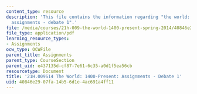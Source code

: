 ```yaml
---
content_type: resource
description: 'This file contains the information regarding "the world: 1400-present:
  assignments - debate 1".'
file: /media/courses/21h-009-the-world-1400-present-spring-2014/40846e2907fa14b56d1e4ac691a4ff11_MIT21H_009S14_Debate1.pdf
file_type: application/pdf
learning_resource_types:
- Assignments
ocw_type: OCWFile
parent_title: Assignments
parent_type: CourseSection
parent_uid: e437135d-cf87-7e61-6c35-a0d1f5ea56cb
resourcetype: Document
title: '21H.009S14 The World: 1400-Present: Assignments - Debate 1'
uid: 40846e29-07fa-14b5-6d1e-4ac691a4ff11
---
```

